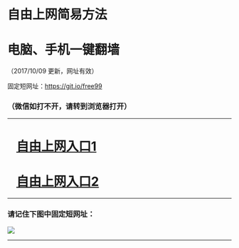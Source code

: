 ﻿# 自由上网简易方法

# 电脑、手机一键翻墙

（2017/10/09 更新，网址有效）

固定短网址：https://git.io/free99

### （微信如打不开，请转到浏览器打开）


***





# &nbsp;&nbsp; <a href="http://ft218635553.fwq-tz-1001.info/fwqtz01.html?t=100900122351 " target="_blank">自由上网入口1</a>
# &nbsp;&nbsp; <a href="http://ft33107480.fwq-tz-1002.info/fwqtz02.html?t=1009001672 " target="_blank">自由上网入口2</a>
***

### 请记住下图中固定短网址：

<img src="https://s3-us-west-2.amazonaws.com/fwq-1001/yjfq-20170905okok.png" /> 


***

